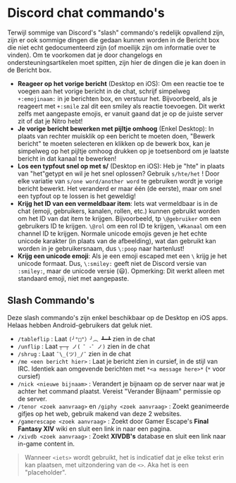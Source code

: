 <!-- TITLE: [NL] Chat commando's -->
<!-- SUBTITLE: Beschrijft alle chat commando's, zelfs de niet-opvallende/niet-gedocumenteerde -->

# Discord chat commando's
Terwijl sommige van Discord's "slash" commando's redelijk opvallend zijn, zijn er ook sommige dingen die gedaan kunnen worden in de Bericht box die niet echt gedocumenteerd zijn (of moeilijk zijn om informatie over te vinden). Om te voorkomen dat je door changelogs en ondersteuningsartikelen moet spitten, zijn hier de dingen die je kan doen in de Bericht box.

* **Reageer op het vorige bericht** (Desktop en iOS): Om een reactie toe te voegen aan het vorige bericht in de chat, schrijf simpelweg `+:emojinaam:` in je berichten box, en verstuur het. Bijvoorbeeld, als je reageert met `+:smile` zal dit een smiley als reactie toevoegen. Dit werkt zelfs met aangepaste emojis, er vanuit gaand dat je op de juiste server zit of dat je Nitro hebt!
* **Je vorige bericht bewerken met pijltje omhoog** (Enkel Desktop): In plaats van rechter muisklik op een bericht te moeten doen, "Bewerk bericht" te moeten selecteren en klikken op de bewerk box, kan je simpelweg op het pijltje omhoog drukken op je toetsenbord om je laatste bericht in dat kanaal te bewerken!
* **Los een typfout snel op met s/** (Desktop en iOS): Heb je "hte" in plaats van "het"getypt en wil je het snel oplossen? Gebruik `s/hte/het` ! Door elke variatie van `s/one word/another word` te gebruiken wordt je vorige bericht bewerkt. Het veranderd er maar één (de eerste), maar om snel een typfout op te lossen is het geweldig!
* **Krijg het ID van een vermeldbaar item**: Iets wat vermeldbaar is in de chat (emoji, gebruikers, kanalen, rollen, etc.) kunnen gebruikt worden om het ID van dat item te krijgen. Bijvoorbeeld, tp `\@gebruiker` om een gebruikers ID te krijgen. `\@rol` om een rol ID te krijgen, `\#kanaal` om een channel ID te krijgen. Normale unicode emojis geven je het echte unicode karakter (in plaats van de afbeelding), wat dan gebruikt kan worden in je gebruikersnaam, dus `\:poop` naar hartenlust!
* **Krijg een unicode emoji**: Als je een emoji escaped met een `\` krijg je het unicode formaat. Dus, `\:smiley:` geeft niet de Discord versie van `:smiley:`, maar de unicode versie (😃). Opmerking: Dit werkt alleen met standaard emoji, niet met aangepaste.

## Slash Commando's

Deze slash commando's zijn enkel beschikbaar op de Desktop en iOS apps. Helaas hebben Android-gebruikers dat geluk niet.

* `/tableflip` : Laat `(╯°□°）╯︵ ┻━┻` zien in de chat
* `/unflip` : Laat `┬─┬﻿ ノ( ゜-゜ノ)` zien in de chat
* `/shrug` : Laat `¯\_(ツ)_/¯` zien in de chat
* `/me <een bericht hier>` : Laat je bericht zien in cursief, in de stijl van IRC. Identiek aan omgevende berichten met `*<a message here>*` (`*` voor cursief)
* `/nick <nieuwe bijnaam>` : Verandert je bijnaam op de server naar wat je achter het command plaatst. Vereist "Verander Bijnaam" permissie op de server.
* `/tenor <zoek aanvraag>` en `/giphy <zoek aanvraag>` : Zoekt geanimeerde gifjes op het web, gebruik makend van deze 2 websites.
* `/gamerescape <zoek aanvraag>` : Zoekt door Gamer Escape's **Final Fantasy XIV** wiki en sluit een link in naar een pagina.
* `/xivdb <zoek aanvraag>` : Zoekt **XIVDB's** database en sluit een link naar in-game content in.

> Wanneer `<iets>` wordt gebruikt, het is indicatief dat je elke tekst erin kan plaatsen, met uitzondering van de `<>`. Aka het is een "placeholder".